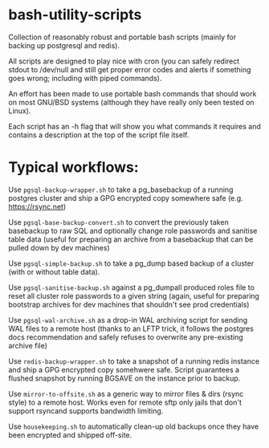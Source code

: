 # bash-utility-scripts
Collection of reasonably robust and portable bash scripts (mainly for backing up postgresql and redis).

All scripts are designed to play nice with cron (you can safely redirect stdout to /dev/null and
still get proper error codes and alerts if something goes wrong; including with piped commands).

An effort has been made to use portable bash commands that should work on most GNU/BSD systems (although
they have really only been tested on Linux).

Each script has an -h flag that will show you what commands it requires and contains a description at the top
of the script file itself.

# Typical workflows:
Use `pgsql-backup-wrapper.sh` to take a pg_basebackup of a running postgres cluster and ship a GPG encrypted
copy somewhere safe (e.g. https://rsync.net)

Use `pgsql-base-backup-convert.sh` to convert the previously taken basebackup to raw SQL and optionally change
role passwords and sanitise table data (useful for preparing an archive from a basebackup that can be pulled
down by dev machines)

Use `pgsql-simple-backup.sh` to take a pg_dump based backup of a cluster (with or without table data).

Use `pgsql-sanitise-backup.sh` against a pg_dumpall produced roles file to reset all cluster role passwords to
a given string (again, useful for preparing bootstrap archives for dev machines that shouldn't see prod
credentials)

Use `pgsql-wal-archive.sh` as a drop-in WAL archiving script for sending WAL files to a remote host (thanks to
an LFTP trick, it follows the postgres docs recommendation and safely refuses to overwrite any pre-existing
archive file)

Use `redis-backup-wrapper.sh` to take a snapshot of a running redis instance and ship a GPG encrypted copy
somehwere safe. Script guarantees a flushed snapshot by running BGSAVE on the instance prior to backup.

Use `mirror-to-offsite.sh` as a generic way to mirror files & dirs (rsync style) to a remote host. Works even
for remote sftp only jails that don't support rsyncand supports bandwidth limiting.

Use `housekeeping.sh` to automatically clean-up old backups once they have been encrypted and shipped off-site.

